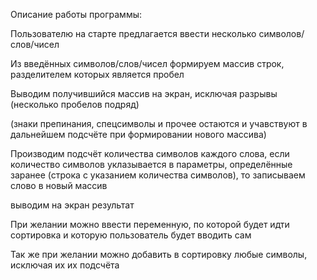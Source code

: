 Описание работы программы:

Пользователю на старте предлагается ввести несколько символов/слов/чисел

Из введённых символов/слов/чисел формируем массив строк, разделителем которых является пробел

Выводим получившийся массив на экран, исключая разрывы (несколько пробелов подряд)

(знаки препинания, спецсимволы и прочее остаются и учавствуют в дальнейшем подсчёте при формировании нового массива)

Производим подсчёт количества символов каждого слова, если количество символов уклазывается в параметры, определённые заранее (строка с указанием количества символов), то записываем слово в новый массив

выводим на экран результат

При желании можно ввести переменную, по которой будет идти сортировка и которую пользователь будет вводить сам

Так же при желании можно добавить в сортировку любые символы, исключая их их подсчёта
